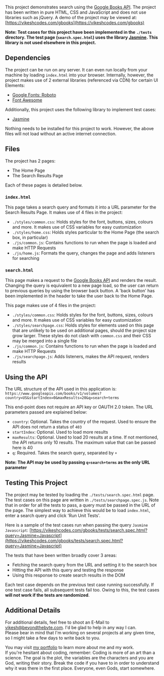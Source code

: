 This project demonstrates search using the [Google Books API](https://developers.google.com/books/docs/overview). The project has been written in pure HTML, CSS and JavaScript and does not use libraries such as jQuery. A demo of the project may be viewed at:
[https://vikeshcodes.com/gbooks](https://vikeshcodes.com/gbooks)

**Note: Test cases for this project have been implemented in the `./tests` directory. The test page (`search.spec.html`) uses the library [Jasmine](https://jasmine.github.io/). This library is not used elsewhere in this project.**

## Dependencies

The project can be run on any server. It can even run locally from your machine by loading `index.html` into your browser. Internally, however, the project makes use of 2 external libraries (referenced via CDN) for certain UI Elements:
- [Google Fonts: Roboto](https://fonts.google.com/?query=roboto&selection.family=Roboto)
- [Font Awesome](https://fontawesome.com/v4.7.0/get-started/)

Additionally, this project uses the following library to implement test cases:
- [Jasmine](https://jasmine.github.io/)

Nothing needs to be installed for this project to work. However, the above files will not load without an active internet connection.

## Files

The project has 2 pages:
- The Home Page
- The Search Results Page

Each of these pages is detailed below.

### `index.html`

This page takes a search query and formats it into a URL parameter for the Search Results Page. It makes use of 4 files in the project:
- `./styles/common.css`: Holds styles for the font, buttons, sizes, colours and more. It makes use of CSS variables for easy customization
- `./styles/home.css`: Holds styles particular to the Home Page (the search box, in particular)
- `./js/common.js`: Contains functions to run when the page is loaded and make HTTP Requests
- `./js/home.js`: Formats the query, changes the page and adds listeners for searching

### `search.html`

This page makes a request to the [Google Books API](https://developers.google.com/books/docs/overview) and renders the result. Changing the query is equivalent to a new page load, so the user can return to previous queries by using the browser back button. A 'back button' has been implemented in the header to take the user back to the Home Page.

This page makes use of 4 files in the project:
- `./styles/common.css`: Holds styles for the font, buttons, sizes, colours and more. It makes use of CSS variables for easy customization
- `./styles/searchpage.css`: Holds styles for elements used on this page that are unlikely to be used on additional pages, should the project size grow larger. These styles do not clash with `common.css` and their CSS may be merged into a single file
- `./js/common.js`: Contains functions to run when the page is loaded and make HTTP Requests
- `./js/searchpage.js`: Adds listeners, makes the API request, renders results

## Using the API

The URL structure of the API used in this application is:
`https://www.googleapis.com/books/v1/volumes?country=US&startIndex=0&maxResults=20&q=search+terms`

This end-point does not require an API key or OAUTH 2.0 token. The URL parameters passed are explained below:
- `country`: Optional. Takes the country of the request. Used to ensure the API does not return a status of `403`
- `startIndex`: Optional. Used to load more results
- `maxResults`: Optional. Used to load 20 results at a time. If not mentioned, the API returns only 10 results. The maximum value that can be passed here is 40
- `q`: Required. Takes the search query, separated by `+`

**Note: The API may be used by passing `q=search+terms` as the only URL parameter**

## Testing This Project

The project may be tested by loading the `./tests/search.spec.html` page. The test cases on this page are written in `./tests/searchpage.spec.js`. Note that in order for all the tests to pass, a query must be passed in the URL of the page. The simplest way to achieve this would be to load `index.html`, enter a search query and click 'Run Unit Tests'.

Here is a sample of the test cases run when passing the query `Jasmine Javascript`:
[https://vikeshcodes.com/gbooks/tests/search.spec.html?query=Jasmine+Javascript](https://vikeshcodes.com/gbooks/tests/search.spec.html?query=Jasmine+Javascript)

The tests that have been written broadly cover 3 areas:
- Fetching the search query from the URL and setting it to the search box
- Hitting the API with this query and testing the response
- Using this response to create search results in the DOM

Each test case depends on the previous test case running successfully. If one test case fails, all subsequent tests fail too. Owing to this, the test cases **will not work if the tests are randomized**.

## Additional Details

For additional details, feel free to shoot an E-Mail to vikesh@beyondthebyte.com. I'd be glad to help in any way I can.<br>
Please bear in mind that I'm working on several projects at any given time, so I might take a few days to write back to you.

You may visit [my portfolio](https://vikeshcodes.com/) to learn more about me and my work.<br>
If you're hesitant about coding, remember: Coding is more of an art than a science. The goal is the plot, the variables are the characters and you are God, writing their story. Break the code if you have to in order to understand why it was there in the first place. Everyone, even Gods, start somewhere.